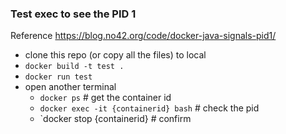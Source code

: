 ### Test exec to see the PID 1
Reference   https://blog.no42.org/code/docker-java-signals-pid1/

* clone this repo (or copy all the files) to local
* `docker build -t test .`
* `docker run test`
* open another terminal
  * `docker ps` # get the container id 
  * `docker exec -it {containerid} bash` # check the pid
  * `docker stop {containerid} # confirm
  
  
